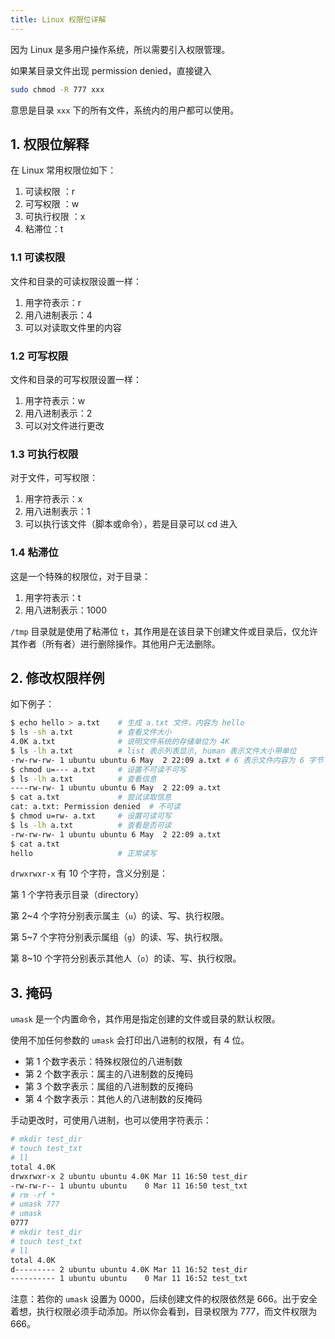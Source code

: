 ```yaml
---
title: Linux 权限位详解
---
```


因为 Linux 是多用户操作系统，所以需要引入权限管理。

如果某目录文件出现 permission denied，直接键入

```bash
sudo chmod -R 777 xxx
```

意思是目录 `xxx` 下的所有文件，系统内的用户都可以使用。

## 1. 权限位解释

在 Linux 常用权限位如下：

1. 可读权限 ：r
2. 可写权限 ：w
3. 可执行权限 ：x
4. 粘滞位：t

### 1.1 可读权限

文件和目录的可读权限设置一样：

1. 用字符表示：r
2. 用八进制表示：4
3. 可以对读取文件里的内容

### 1.2 可写权限

文件和目录的可写权限设置一样：

1. 用字符表示：w
2. 用八进制表示：2
3. 可以对文件进行更改

### 1.3 可执行权限

对于文件，可写权限：

1. 用字符表示：x
2. 用八进制表示：1
3. 可以执行该文件（脚本或命令），若是目录可以 cd 进入

### 1.4 粘滞位

这是一个特殊的权限位，对于目录：

1. 用字符表示：t
2. 用八进制表示：1000

`/tmp` 目录就是使用了粘滞位 `t`，其作用是在该目录下创建文件或目录后，仅允许其作者（所有者）进行删除操作。其他用户无法删除。

## 2. 修改权限样例

如下例子：

```bash
$ echo hello > a.txt    # 生成 a.txt 文件，内容为 hello
$ ls -sh a.txt          # 查看文件大小
4.0K a.txt              # 说明文件系统的存储单位为 4K
$ ls -lh a.txt          # list 表示列表显示, human 表示文件大小带单位
-rw-rw-rw- 1 ubuntu ubuntu 6 May  2 22:09 a.txt # 6 表示文件内容为 6 字节
$ chmod u=--- a.txt     # 设置不可读不可写
$ ls -lh a.txt          # 查看信息
----rw-rw- 1 ubuntu ubuntu 6 May  2 22:09 a.txt
$ cat a.txt             # 尝试读取信息
cat: a.txt: Permission denied  # 不可读
$ chmod u=rw- a.txt     # 设置可读可写
$ ls -lh a.txt          # 查看是否可读
-rw-rw-rw- 1 ubuntu ubuntu 6 May  2 22:09 a.txt 
$ cat a.txt             
hello                   # 正常读写
```

`drwxrwxr-x` 有 10 个字符，含义分别是：

第 1 个字符表示目录（directory）

第 2~4 个字符分别表示属主（`u`）的读、写、执行权限。

第 5~7 个字符分别表示属组（`g`）的读、写、执行权限。

第 8~10 个字符分别表示其他人（`o`）的读、写、执行权限。

## 3. 掩码

`umask` 是一个内置命令，其作用是指定创建的文件或目录的默认权限。

使用不加任何参数的 `umask` 会打印出八进制的权限，有 4 位。

- 第 1 个数字表示：特殊权限位的八进制数
- 第 2 个数字表示：属主的八进制数的反掩码
- 第 3 个数字表示：属组的八进制数的反掩码
- 第 4 个数字表示：其他人的八进制数的反掩码

手动更改时，可使用八进制，也可以使用字符表示：

```bash
# mkdir test_dir
# touch test_txt
# ll       
total 4.0K
drwxrwxr-x 2 ubuntu ubuntu 4.0K Mar 11 16:50 test_dir
-rw-rw-r-- 1 ubuntu ubuntu    0 Mar 11 16:50 test_txt
# rm -rf *      
# umask 777
# umask    
0777
# mkdir test_dir
# touch test_txt
# ll
total 4.0K
d--------- 2 ubuntu ubuntu 4.0K Mar 11 16:52 test_dir
---------- 1 ubuntu ubuntu    0 Mar 11 16:52 test_txt
```

注意：若你的 `umask` 设置为 0000，后续创建文件的权限依然是 666。出于安全着想，执行权限必须手动添加。所以你会看到，目录权限为 777，而文件权限为 666。